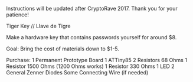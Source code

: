 Instructions will be updated after CryptoRave 2017. Thank you for your patience!


Tiger Key // Llave de Tigre

Make a hardware key that contains passwords yourself for around $8.

Goal:
Bring the cost of materials down to $1-5.

Purchase:
1 Permanent Prototype Board
1 ATTiny85
2 Resistors  68 Ohms
1 Resistor 1500 Ohms (1200 Ohms works)
1 Resistor  330 Ohms
1 LED
2 General Zenner Diodes
Some Connecting Wire (if needed)
